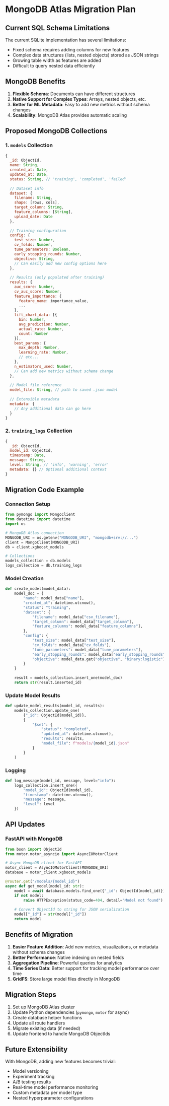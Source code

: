 # MongoDB Atlas Migration Plan

## Current SQL Schema Limitations

The current SQLite implementation has several limitations:
- Fixed schema requires adding columns for new features
- Complex data structures (lists, nested objects) stored as JSON strings
- Growing table width as features are added
- Difficult to query nested data efficiently

## MongoDB Benefits

1. **Flexible Schema**: Documents can have different structures
2. **Native Support for Complex Types**: Arrays, nested objects, etc.
3. **Better for ML Metadata**: Easy to add new metrics without schema changes
4. **Scalability**: MongoDB Atlas provides automatic scaling

## Proposed MongoDB Collections

### 1. `models` Collection
```javascript
{
  _id: ObjectId,
  name: String,
  created_at: Date,
  updated_at: Date,
  status: String, // 'training', 'completed', 'failed'
  
  // Dataset info
  dataset: {
    filename: String,
    shape: [rows, cols],
    target_column: String,
    feature_columns: [String],
    upload_date: Date
  },
  
  // Training configuration
  config: {
    test_size: Number,
    cv_folds: Number,
    tune_parameters: Boolean,
    early_stopping_rounds: Number,
    objective: String,
    // Can easily add new config options here
  },
  
  // Results (only populated after training)
  results: {
    auc_score: Number,
    cv_auc_score: Number,
    feature_importance: {
      feature_name: importance_value,
      ...
    },
    lift_chart_data: [{
      bin: Number,
      avg_prediction: Number,
      actual_rate: Number,
      count: Number
    }],
    best_params: {
      max_depth: Number,
      learning_rate: Number,
      // etc...
    },
    n_estimators_used: Number,
    // Can add new metrics without schema change
  },
  
  // Model file reference
  model_file: String, // path to saved .json model
  
  // Extensible metadata
  metadata: {
    // Any additional data can go here
  }
}
```

### 2. `training_logs` Collection
```javascript
{
  _id: ObjectId,
  model_id: ObjectId,
  timestamp: Date,
  message: String,
  level: String, // 'info', 'warning', 'error'
  metadata: {} // Optional additional context
}
```

## Migration Code Example

### Connection Setup
```python
from pymongo import MongoClient
from datetime import datetime
import os

# MongoDB Atlas connection
MONGODB_URI = os.getenv("MONGODB_URI", "mongodb+srv://...")
client = MongoClient(MONGODB_URI)
db = client.xgboost_models

# Collections
models_collection = db.models
logs_collection = db.training_logs
```

### Model Creation
```python
def create_model(model_data):
    model_doc = {
        "name": model_data["name"],
        "created_at": datetime.utcnow(),
        "status": "training",
        "dataset": {
            "filename": model_data["csv_filename"],
            "target_column": model_data["target_column"],
            "feature_columns": model_data["feature_columns"],
        },
        "config": {
            "test_size": model_data["test_size"],
            "cv_folds": model_data["cv_folds"],
            "tune_parameters": model_data["tune_parameters"],
            "early_stopping_rounds": model_data["early_stopping_rounds"],
            "objective": model_data.get("objective", "binary:logistic")
        }
    }
    
    result = models_collection.insert_one(model_doc)
    return str(result.inserted_id)
```

### Update Model Results
```python
def update_model_results(model_id, results):
    models_collection.update_one(
        {"_id": ObjectId(model_id)},
        {
            "$set": {
                "status": "completed",
                "updated_at": datetime.utcnow(),
                "results": results,
                "model_file": f"models/{model_id}.json"
            }
        }
    )
```

### Logging
```python
def log_message(model_id, message, level="info"):
    logs_collection.insert_one({
        "model_id": ObjectId(model_id),
        "timestamp": datetime.utcnow(),
        "message": message,
        "level": level
    })
```

## API Updates

### FastAPI with MongoDB
```python
from bson import ObjectId
from motor.motor_asyncio import AsyncIOMotorClient

# Async MongoDB client for FastAPI
motor_client = AsyncIOMotorClient(MONGODB_URI)
database = motor_client.xgboost_models

@router.get("/models/{model_id}")
async def get_model(model_id: str):
    model = await database.models.find_one({"_id": ObjectId(model_id)})
    if not model:
        raise HTTPException(status_code=404, detail="Model not found")
    
    # Convert ObjectId to string for JSON serialization
    model["_id"] = str(model["_id"])
    return model
```

## Benefits of Migration

1. **Easier Feature Addition**: Add new metrics, visualizations, or metadata without schema changes
2. **Better Performance**: Native indexing on nested fields
3. **Aggregation Pipeline**: Powerful queries for analytics
4. **Time Series Data**: Better support for tracking model performance over time
5. **GridFS**: Store large model files directly in MongoDB

## Migration Steps

1. Set up MongoDB Atlas cluster
2. Update Python dependencies (`pymongo`, `motor` for async)
3. Create database helper functions
4. Update all route handlers
5. Migrate existing data (if needed)
6. Update frontend to handle MongoDB ObjectIds

## Future Extensibility

With MongoDB, adding new features becomes trivial:
- Model versioning
- Experiment tracking
- A/B testing results
- Real-time model performance monitoring
- Custom metadata per model type
- Nested hyperparameter configurations